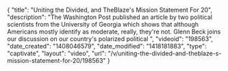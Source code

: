 {
    "title": "Uniting the Divided, and TheBlaze's Mission Statement For 20",
    "description": "The Washington Post published an article by two political scientists from the University of Georgia which shows that although Americans mostly identify as moderate, really, they're not. Glenn Beck joins our discussion on our country's polarized political ",
    "videoid": "198563",
    "date_created": "1408046579",
    "date_modified": "1418181883",
    "type": "captivate",
    "layout": "video",
    "url": "\/v\/uniting-the-divided-and-theblaze-s-mission-statement-for-20\/198563"
}